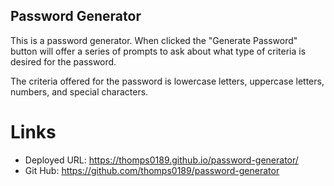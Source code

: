 ## Password Generator

This is a password generator. When clicked the "Generate Password" button will offer a series of prompts to ask about what type of criteria is desired for the password. 

The criteria offered for the password is lowercase letters, uppercase letters, numbers, and special characters. 

# Links
- Deployed URL: https://thomps0189.github.io/password-generator/
- Git Hub: https://github.com/thomps0189/password-generator